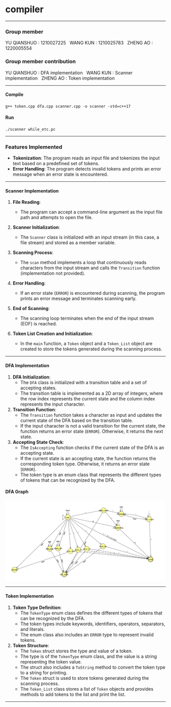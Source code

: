 # compiler

<hr/>

### Group member

YU QIANSHUO : 1210027225 &nbsp;
WANG KUN : 1210025783 &nbsp;
ZHENG AO : 1220005554 &nbsp;

### Group member contribution
YU QIANSHUO : DFA implementation &nbsp;
WANG KUN : Scanner implementation &nbsp;
ZHENG AO : Token implementation &nbsp;

<hr/>

#### Compile
`g++ token.cpp dfa.cpp scanner.cpp -o scanner -std=c++17`

#### Run
`./scanner while_etc.pc`

<hr/>

### Features Implemented
- **Tokenization**: The program reads an input file and tokenizes the input text based on a predefined set of tokens.
- **Error Handling**: The program detects invalid tokens and prints an error message when an error state is encountered.

<hr/>

#### Scanner Implementation

1. **File Reading**:
   - The program can accept a command-line argument as the input file path and attempts to open the file.

2. **Scanner Initialization**:
   - The `Scanner` class is initialized with an input stream (in this case, a file stream) and stored as a member variable.

3. **Scanning Process**:
   - The `scan` method implements a loop that continuously reads characters from the input stream and calls the `Transition` function (implementation not provided).

4. **Error Handling**:
   - If an error state (`ERROR`) is encountered during scanning, the program prints an error message and terminates scanning early.

5. **End of Scanning**:
   - The scanning loop terminates when the end of the input stream (EOF) is reached.

6. **Token List Creation and Initialization**:
   - In the `main` function, a `Token` object and a `Token_List` object are created to store the tokens generated during the scanning process.

<hr/>

#### DFA Implementation

1. **DFA Initialization**:
   - The `DFA` class is initialized with a transition table and a set of accepting states.
   - The transition table is implemented as a 2D array of integers, where the row index represents the current state and the column index represents the input character.
2. **Transition Function**:
   - The `Transition` function takes a character as input and updates the current state of the DFA based on the transition table.
   - If the input character is not a valid transition for the current state, the function returns an error state (`ERROR`). Otherwise, it returns the next state.
3. **Accepting State Check**:
    - The `IsAccepting` function checks if the current state of the DFA is an accepting state.
    - If the current state is an accepting state, the function returns the corresponding token type. Otherwise, it returns an error state (`ERROR`).
    - The token type is an enum class that represents the different types of tokens that can be recognized by the DFA.
#### DFA Graph
![DFA Graph](dfa_image.png)


<hr/>

#### Token Implementation
1. **Token Type Definition**:
   - The `TokenType` enum class defines the different types of tokens that can be recognized by the DFA.
   - The token types include keywords, identifiers, operators, separators, and literals.
   - The enum class also includes an `ERROR` type to represent invalid tokens.
2. **Token Structure**:
    - The `Token` struct stores the type and value of a token.
    - The type is of the `TokenType` enum class, and the value is a string representing the token value.
    - The struct also includes a `ToString` method to convert the token type to a string for printing.
    - The `Token` struct is used to store tokens generated during the scanning process.
    - The `Token_List` class stores a list of `Token` objects and provides methods to add tokens to the list and print the list.

<hr/>
